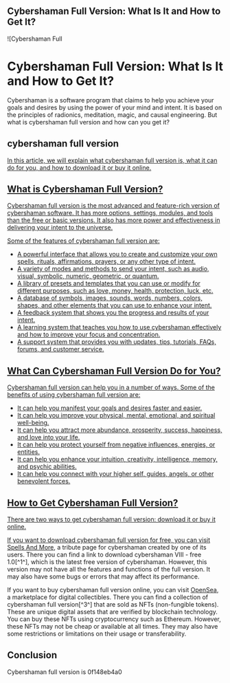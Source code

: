 ## Cybershaman Full Version: What Is It and How to Get It?

 
![Cybershaman Full 
<h1>Cybershaman Full Version: What Is It and How to Get It?</h1>
<p>Cybershaman is a software program that claims to help you achieve your goals and desires by using the power of your mind and intent. It is based on the principles of radionics, meditation, magic, and causal engineering. But what is cybershaman full version and how can you get it?</p>
<h2>cybershaman full version</h2>
<p><a href=](https://encrypted-tbn2.gstatic.com/images?q=tbn:ANd9GcTwDJd0RGFCJ86DGBbG94FAK0A-JOVUtOH1BLeeDS7vaSeh0iIgWgKrz0c)**Download**
 
In this article, we will explain what cybershaman full version is, what it can do for you, and how to download it or buy it online.
  
## What is Cybershaman Full Version?
 
Cybershaman full version is the most advanced and feature-rich version of cybershaman software. It has more options, settings, modules, and tools than the free or basic versions. It also has more power and effectiveness in delivering your intent to the universe.
 
Some of the features of cybershaman full version are:
 
- A powerful interface that allows you to create and customize your own spells, rituals, affirmations, prayers, or any other type of intent.
- A variety of modes and methods to send your intent, such as audio, visual, symbolic, numeric, geometric, or quantum.
- A library of presets and templates that you can use or modify for different purposes, such as love, money, health, protection, luck, etc.
- A database of symbols, images, sounds, words, numbers, colors, shapes, and other elements that you can use to enhance your intent.
- A feedback system that shows you the progress and results of your intent.
- A learning system that teaches you how to use cybershaman effectively and how to improve your focus and concentration.
- A support system that provides you with updates, tips, tutorials, FAQs, forums, and customer service.

## What Can Cybershaman Full Version Do for You?
 
Cybershaman full version can help you in a number of ways. Some of the benefits of using cybershaman full version are:

- It can help you manifest your goals and desires faster and easier.
- It can help you improve your physical, mental, emotional, and spiritual well-being.
- It can help you attract more abundance, prosperity, success, happiness, and love into your life.
- It can help you protect yourself from negative influences, energies, or entities.
- It can help you enhance your intuition, creativity, intelligence, memory, and psychic abilities.
- It can help you connect with your higher self, guides, angels, or other benevolent forces.

## How to Get Cybershaman Full Version?
 
There are two ways to get cybershaman full version: download it or buy it online.
 
If you want to download cybershaman full version for free, you can visit [Spells And More](https://www.spellsandmore.com/cybershaman.html), a tribute page for cybershaman created by one of its users. There you can find a link to download cybershaman VIII - free 1.0[^1^], which is the latest free version of cybershaman. However, this version may not have all the features and functions of the full version. It may also have some bugs or errors that may affect its performance.
 
If you want to buy cybershaman full version online, you can visit [OpenSea](https://opensea.io/collection/cybershaman-full-version), a marketplace for digital collectibles. There you can find a collection of cybershaman full version[^3^] that are sold as NFTs (non-fungible tokens). These are unique digital assets that are verified by blockchain technology. You can buy these NFTs using cryptocurrency such as Ethereum. However, these NFTs may not be cheap or available at all times. They may also have some restrictions or limitations on their usage or transferability.
  
## Conclusion
 
Cybershaman full version is
 0f148eb4a0
